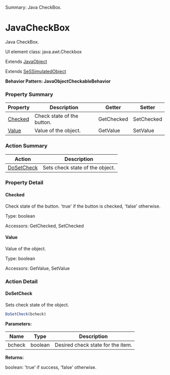 Summary: Java CheckBox.

# JavaCheckBox

Java CheckBox.
 
UI element class: java.awt.Checkbox

Extends [JavaObject](JavaObject.md)

Extends [SeSSimulatedObject](SeSSimulatedObject.md)





**Behavior Pattern: JavaObjectCheckableBehavior**


<!-- ============================== property summary ========================== -->

	

### Property Summary

| **Property** | **Description** | **Getter** | **Setter** |
| ------------ | --------------- | ---------- | ---------- |
| [Checked](#checked) | Check state of the button. | GetChecked | SetChecked |
| [Value](#value) | Value of the object. | GetValue | SetValue |



	
<!-- ============================== action summary ========================== -->



### Action Summary

|  **Action** | **Description** | 
| ----------- | --------------- |
|	[DoSetCheck](#dosetcheck) | Sets check state of the object. |




<!-- ============================== property detail ========================== -->
	
### Property Detail
		
<a name="Checked"></a>
#### Checked


Check state of the button. 'true' if the button is checked, 'false' otherwise.

			
	
			
Type: boolean
			
			
Accessors: GetChecked, SetChecked
			
		
<a name="Value"></a>
#### Value


Value of the object.

			
	
			
Type: boolean
			
			
Accessors: GetValue, SetValue
			
		
	
	
<!-- ============================== action detail ========================== -->
	
### Action Detail
		
<a name="DoSetCheck"></a>    
#### DoSetCheck

Sets check state of the object.

```javascript
DoSetCheck(bcheck) 
```


**Parameters:**

|	**Name** | **Type** | **Description** |
| ---------- | -------- | --------------- |
| bcheck | boolean |	Desired check state for the item. |




**Returns:**

boolean: 'true' if success, 'false' otherwise.



<a name="see.also.javacheckbox.dosetcheck"></a>

	

